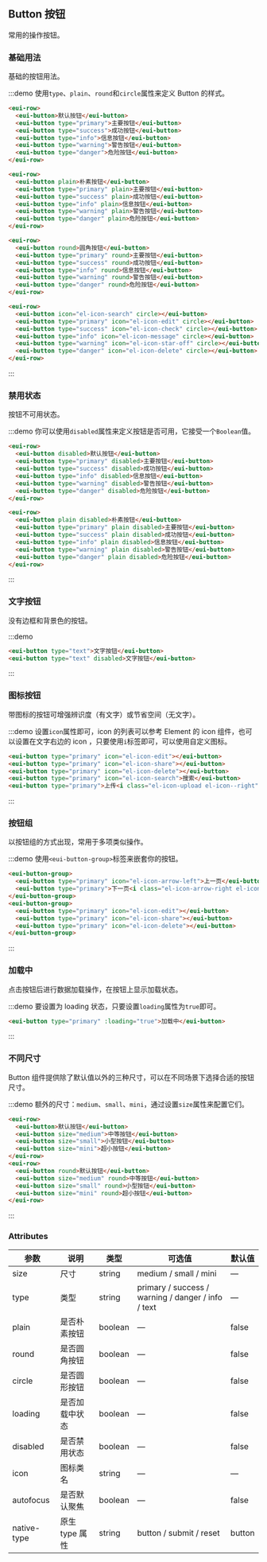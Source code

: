 
<style lang="scss">
  .demo-box.demo-button {
    .el-row {
      margin-bottom: 20px;
      
      &:last-child {
        margin-bottom: 0;
      }
    }
    .el-button + .el-button {
      margin-left: 10px;
    }
    .el-button-group {
      .el-button + .el-button {
        margin-left: 0;
      }

      & + .el-button-group {
        margin-left: 10px;
      }
    }
  }
</style>

## Button 按钮
常用的操作按钮。

### 基础用法

基础的按钮用法。

:::demo 使用`type`、`plain`、`round`和`circle`属性来定义 Button 的样式。

```html
<eui-row>
  <eui-button>默认按钮</eui-button>
  <eui-button type="primary">主要按钮</eui-button>
  <eui-button type="success">成功按钮</eui-button>
  <eui-button type="info">信息按钮</eui-button>
  <eui-button type="warning">警告按钮</eui-button>
  <eui-button type="danger">危险按钮</eui-button>
</eui-row>

<eui-row>
  <eui-button plain>朴素按钮</eui-button>
  <eui-button type="primary" plain>主要按钮</eui-button>
  <eui-button type="success" plain>成功按钮</eui-button>
  <eui-button type="info" plain>信息按钮</eui-button>
  <eui-button type="warning" plain>警告按钮</eui-button>
  <eui-button type="danger" plain>危险按钮</eui-button>
</eui-row>

<eui-row>
  <eui-button round>圆角按钮</eui-button>
  <eui-button type="primary" round>主要按钮</eui-button>
  <eui-button type="success" round>成功按钮</eui-button>
  <eui-button type="info" round>信息按钮</eui-button>
  <eui-button type="warning" round>警告按钮</eui-button>
  <eui-button type="danger" round>危险按钮</eui-button>
</eui-row>

<eui-row>
  <eui-button icon="el-icon-search" circle></eui-button>
  <eui-button type="primary" icon="el-icon-edit" circle></eui-button>
  <eui-button type="success" icon="el-icon-check" circle></eui-button>
  <eui-button type="info" icon="el-icon-message" circle></eui-button>
  <eui-button type="warning" icon="el-icon-star-off" circle></eui-button>
  <eui-button type="danger" icon="el-icon-delete" circle></eui-button>
</eui-row>
```
:::

### 禁用状态

按钮不可用状态。

:::demo 你可以使用`disabled`属性来定义按钮是否可用，它接受一个`Boolean`值。

```html
<eui-row>
  <eui-button disabled>默认按钮</eui-button>
  <eui-button type="primary" disabled>主要按钮</eui-button>
  <eui-button type="success" disabled>成功按钮</eui-button>
  <eui-button type="info" disabled>信息按钮</eui-button>
  <eui-button type="warning" disabled>警告按钮</eui-button>
  <eui-button type="danger" disabled>危险按钮</eui-button>
</eui-row>

<eui-row>
  <eui-button plain disabled>朴素按钮</eui-button>
  <eui-button type="primary" plain disabled>主要按钮</eui-button>
  <eui-button type="success" plain disabled>成功按钮</eui-button>
  <eui-button type="info" plain disabled>信息按钮</eui-button>
  <eui-button type="warning" plain disabled>警告按钮</eui-button>
  <eui-button type="danger" plain disabled>危险按钮</eui-button>
</eui-row>
```
:::

### 文字按钮

没有边框和背景色的按钮。

:::demo
```html
<eui-button type="text">文字按钮</eui-button>
<eui-button type="text" disabled>文字按钮</eui-button>
```
:::

### 图标按钮

带图标的按钮可增强辨识度（有文字）或节省空间（无文字）。

:::demo 设置`icon`属性即可，icon 的列表可以参考 Element 的 icon 组件，也可以设置在文字右边的 icon ，只要使用`i`标签即可，可以使用自定义图标。

```html
<eui-button type="primary" icon="el-icon-edit"></eui-button>
<eui-button type="primary" icon="el-icon-share"></eui-button>
<eui-button type="primary" icon="el-icon-delete"></eui-button>
<eui-button type="primary" icon="el-icon-search">搜索</eui-button>
<eui-button type="primary">上传<i class="el-icon-upload el-icon--right"></i></eui-button>
```
:::

### 按钮组

以按钮组的方式出现，常用于多项类似操作。

:::demo 使用`<eui-button-group>`标签来嵌套你的按钮。

```html
<eui-button-group>
  <eui-button type="primary" icon="el-icon-arrow-left">上一页</eui-button>
  <eui-button type="primary">下一页<i class="el-icon-arrow-right el-icon--right"></i></eui-button>
</eui-button-group>
<eui-button-group>
  <eui-button type="primary" icon="el-icon-edit"></eui-button>
  <eui-button type="primary" icon="el-icon-share"></eui-button>
  <eui-button type="primary" icon="el-icon-delete"></eui-button>
</eui-button-group>
```
:::

### 加载中

点击按钮后进行数据加载操作，在按钮上显示加载状态。

:::demo 要设置为 loading 状态，只要设置`loading`属性为`true`即可。

```html
<eui-button type="primary" :loading="true">加载中</eui-button>
```
:::

### 不同尺寸

Button 组件提供除了默认值以外的三种尺寸，可以在不同场景下选择合适的按钮尺寸。

:::demo 额外的尺寸：`medium`、`small`、`mini`，通过设置`size`属性来配置它们。

```html
<eui-row>
  <eui-button>默认按钮</eui-button>
  <eui-button size="medium">中等按钮</eui-button>
  <eui-button size="small">小型按钮</eui-button>
  <eui-button size="mini">超小按钮</eui-button>
</eui-row>
<eui-row>
  <eui-button round>默认按钮</eui-button>
  <eui-button size="medium" round>中等按钮</eui-button>
  <eui-button size="small" round>小型按钮</eui-button>
  <eui-button size="mini" round>超小按钮</eui-button>
</eui-row>
```
:::

### Attributes
| 参数      | 说明    | 类型      | 可选值       | 默认值   |
|---------- |-------- |---------- |-------------  |-------- |
| size     | 尺寸   | string  |   medium / small / mini            |    —     |
| type     | 类型   | string    |   primary / success / warning / danger / info / text |     —    |
| plain     | 是否朴素按钮   | boolean    | — | false   |
| round     | 是否圆角按钮   | boolean    | — | false   |
| circle     | 是否圆形按钮   | boolean    | — | false   |
| loading     | 是否加载中状态   | boolean    | — | false   |
| disabled  | 是否禁用状态    | boolean   | —   | false   |
| icon  | 图标类名 | string   |  —  |  —  |
| autofocus  | 是否默认聚焦 | boolean   |  —  |  false  |
| native-type | 原生 type 属性 | string | button / submit / reset | button |
